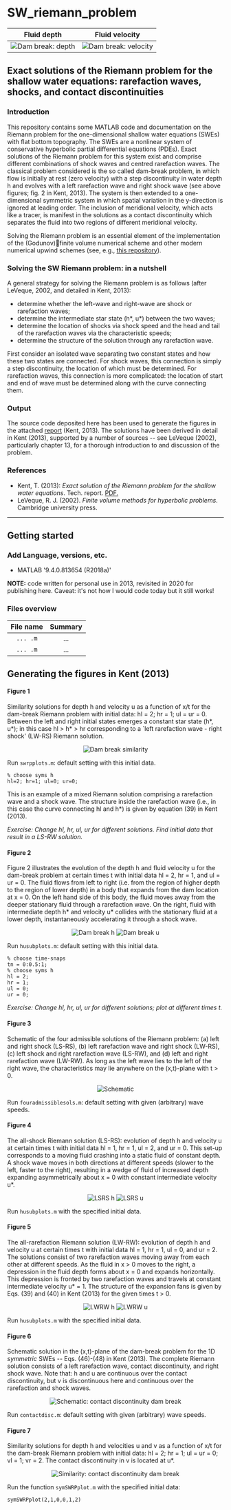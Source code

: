 # SW_riemann_problem
Fluid depth            |  Fluid velocity
:-------------------------:|:-------------------------:
![Dam break: depth](figs/hfig.png)  |  ![Dam break: velocity](figs/ufig.png)


## Exact solutions of the Riemann problem for the shallow water equations: rarefaction waves, shocks, and contact discontinuities


### Introduction
This repository contains some MATLAB code and documentation on the Riemann problem for the one-dimensional shallow water equations (SWEs) with flat bottom topography. The SWEs are a nonlinear system of conservative hyperbolic partial differential equations (PDEs).
Exact solutions of the Riemann problem for this system exist and comprise different combinations of shock waves and centred rarefaction waves. The classical problem considered is the so called dam-break problem, in which flow is initially at rest (zero velocity) with a step discontinuity in water depth h and evolves with a left rarefaction wave and right shock wave (see above figures; fig. 2 in Kent, 2013).
The system is then extended to a one-dimensional symmetric system in which spatial variation in the y-direction is ignored at leading order. The inclusion of meridional velocity, which acts like a tracer, is manifest in the solutions as a contact discontinuity which separates the fluid into two regions of different meridional velocity.

Solving the Riemann problem is an essential element of the implementation of the (Godunov)finite volume numerical scheme and other modern numerical upwind schemes (see, e.g., [this repository](https://github.com/tkent198/wellbalanced_SW_DGFEM)).

### Solving the SW Riemann problem: in a nutshell
A general strategy for solving the Riemann problem is as follows (after LeVeque, 2002, and detailed in Kent, 2013):
 * determine whether the left-wave and right-wave are shock or rarefaction waves;
 * determine the intermediate star state (h*, u*) between the two waves;
 * determine the location of shocks via shock speed and the head and tail of the rarefaction waves via the characteristic speeds;
 * determine the structure of the solution through any rarefaction wave.

First consider an isolated wave separating two constant states and how these two states are connected. For shock waves, this connection is simply a step discontinuity, the location of which must be determined. For rarefaction waves, this connection is more complicated: the location of start and end of wave must be determined along with the curve connecting them.

### Output
The source code deposited here has been used to generate the figures in the attached [report](SWRiem.pdf) (Kent, 2013). The solutions have been derived in detail in Kent (2013), supported by a number of sources -- see LeVeque (2002), particularly chapter 13, for a thorough introduction to and discussion of the problem.

<!-- ---
## Contents

* [Introduction](#introduction)
  * [Motivation](#motivation)
  * [Description](#A-brief-description-of-Wetropolis)
  * [Taster](#taster)
  * [References](#references)
* [Getting started](#getting-started)
* [Code overview](#files-overview)
  * [MATLAB](#matlab)
  * [Python](#python)
* [Preliminary simulations](#preliminary-simulations)
--- -->


### References
* Kent, T. (2013): *Exact solution of the Riemann problem for the shallow water equations*. Tech. report. [PDF.](SWRiem.pdf)
* LeVeque, R. J. (2002). *Finite volume methods for hyperbolic problems*. Cambridge university press.
----

## Getting started
### Add Language, versions, etc.
* MATLAB '9.4.0.813654 (R2018a)'

**NOTE:** code written for personal use in 2013, revisited in 2020 for publishing here. Caveat: it's not how I would code today but it still works!

### Files overview

File name                   |  Summary
:--------------------------:|:--------------------------:
```... .m```       |  ...
```... .m```    | ...


## Generating the figures in Kent (2013)
#### Figure 1
Similarity solutions for depth h and velocity u as a function of x/t for the dam-break Riemann problem with initial data: hl = 2; hr = 1; ul = ur = 0. Between the left and right initial states emerges a constant star state (h*, u*); in this case hl > h* > hr corresponding to a `left rarefaction wave - right shock' (LW-RS) Riemann solution.

<!-- ![Dam break similarity](figs/LWRSdambreak.png) -->
<p align="center">
  <img src="figs/LWRSdambreak.png" alt="Dam break similarity"/>
</p>

Run ```swrpplots.m```: default setting with this initial data.

```
% choose syms h
hl=2; hr=1; ul=0; ur=0;
```

This is an example of a mixed Riemann solution comprising a rarefaction wave and a shock wave. The structure inside the rarefaction wave (i.e., in this case the curve connecting hl and h*) is given by equation (39) in Kent (2013).

*Exercise: Change hl, hr, ul, ur for different solutions. Find initial data that result in a LS-RW solution.*

#### Figure 2

Figure 2 illustrates the evolution of the depth h and fluid velocity u for the dam-break problem at certain times t with initial data hl = 2, hr = 1, and ul = ur = 0. The fluid  flows from left to right (i.e. from the region of higher depth to the region of lower depth) in a body that expands from the dam location at x = 0. On the left hand side of this body, the fluid moves away from the deeper stationary fluid through a rarefaction wave. On the right, fluid with intermediate depth h* and velocity u* collides with the stationary fluid at a lower depth, instantaneously accelerating it through a shock wave.

<p align="center">
  <img src="figs/hfig.png" alt="Dam break h"/>
  <img src="figs/ufig.png" alt="Dam break u"/>
</p>

Run ```husubplots.m```: default setting with this initial data.

```
% choose time-snaps
tn = 0:0.5:1;
% choose syms h
hl = 2;
hr = 1;
ul = 0;
ur = 0;
```

*Exercise: Change hl, hr, ul, ur for different solutions; plot at different times t.*

#### Figure 3

Schematic of the four admissible solutions of the Riemann problem: (a) left and right shock (LS-RS), (b) left rarefaction wave and right shock (LW-RS), (c) left shock and right rarefaction wave (LS-RW), and (d) left and right rarefaction wave (LW-RW). As long as the left wave lies to the left of the right wave, the characteristics may lie anywhere on the (x,t)-plane with t > 0.

<p align="center">
  <img src="figs/schemfoursols.png" alt="Schematic"/>
</p>

Run ```fouradmissiblesols.m```: default setting with given (arbitrary) wave speeds.

#### Figure 4
The all-shock Riemann solution (LS-RS): evolution of depth h and velocity u at certain times t with initial data hl = 1, hr = 1, ul = 2, and ur = 0. This set-up corresponds to a moving fluid crashing into a static fluid of constant depth. A shock wave moves in both directions at different speeds (slower to the left, faster to the right), resulting in a wedge of fluid of increased depth expanding asymmetrically about x = 0 with constant intermediate velocity u*.

<p align="center">
  <img src="figs/hLSRS.png" alt="LSRS h"/>
  <img src="figs/uLSRS.png" alt="LSRS u"/>
</p>

Run ```husubplots.m``` with the specified initial data.

#### Figure 5

The all-rarefaction Riemann solution (LW-RW): evolution of depth h and velocity u at certain times t with initial data hl = 1, hr = 1, ul = 0, and ur = 2. The solutions consist of two rarefaction waves moving away from each other at different speeds. As the fluid in x > 0 moves to the right, a depression in the fluid depth forms about x = 0 and expands horizontally. This depression is fronted by two rarefaction waves and travels at constant intermediate velocity u* = 1. The structure of the expansion fans is given by Eqs. (39) and (40) in Kent (2013) for the given times t > 0.

<p align="center">
  <img src="figs/hLWRW.png" alt="LWRW h"/>
  <img src="figs/uLWRW.png" alt="LWRW u"/>
</p>

Run ```husubplots.m``` with the specified initial data.

#### Figure 6

Schematic solution in the (x,t)-plane of the dam-break problem for the 1D *symmetric* SWEs -- Eqs. (46)-(48) in Kent (2013). The complete Riemann solution consists of a left rarefaction wave, contact discontinuity, and right shock wave. Note that: h and u are continuous over the contact discontinuity, but v is discontinuous here and continuous over the rarefaction and shock waves.

<p align="center">
  <img src="figs/schemcontact.png" alt="Schematic: contact discontinuity dam break"/>
</p>

Run ```contactdisc.m```: default setting with given (arbitrary) wave speeds.

#### Figure 7

Similarity solutions for depth h and velocities u and v as a function of x/t for the dam-break Riemann problem with initial data: hl = 2; hr = 1; ul = ur = 0; vl = 1; vr = 2. The contact discontinuity in v is located at u*.

<p align="center">
  <img src="figs/LWRSdambreakcontact.png" alt="Similarity: contact discontinuity dam break"/>
</p>

Run the function ```symSWRPplot.m``` with the specified initial data:

```
symSWRPplot(2,1,0,0,1,2)
```
